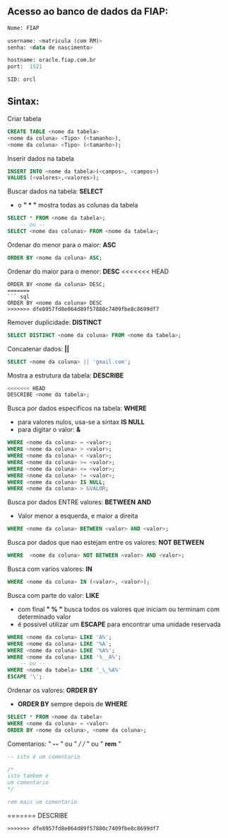 ## Acesso ao banco de dados da FIAP:

``` sql
Nome: FIAP

username: <matricula (com RM)>
senha: <data de nascimento>

hostname: oracle.fiap.com.br
port:  1521

SID: orcl
```

## Sintax:

Criar tabela
``` sql
CREATE TABLE <nome da tabela>
<nome da coluna> <Tipo> (<tamanho>),
<nome da coluna> <Tipo> (<tamanho>);
```

Inserir dados na tabela
``` sql
INSERT INTO <nome da tabela>(<campos>, <campos>)
VALUES (<valores>,<valores>);
```

Buscar dados na tabela: **SELECT**
* o **" * "** mostra todas as colunas da tabela
``` sql
SELECT * FROM <nome da tabela>;
    -- ou --
SELECT <nome das colunas> FROM <nome da tabela>;
```

Ordenar do menor para o maior: **ASC**
``` sql
ORDER BY <nome da coluna> ASC;
```

Ordenar do maior para o menor: **DESC**
<<<<<<< HEAD
```
ORDER BY <nome da coluna> DESC;
=======
``` sql
ORDER BY <nome da coluna> DESC
>>>>>>> dfe8957fd8e064d89f57880c7409fbe8c8699df7
```

Remover duplicidade: **DISTINCT**
``` sql
SELECT DISTINCT <nome da coluna> FROM <nome da tabela>;
```

Concatenar dados: **||**
``` sql
SELECT <nome da coluna> || 'gmail.com';
```

Mostra a estrutura da tabela: **DESCRIBE**
``` sql
<<<<<<< HEAD
DESCRIBE <nome da tabela>;
```

Busca por dados especificos na tabela: **WHERE**
* para valores nulos, usa-se a sintax **IS NULL**
* para digitar o valor: **&**
``` sql
WHERE <nome da coluna> = <valor>;
WHERE <nome da coluna> > <valor>;
WHERE <nome da coluna> < <valor>;
WHERE <nome da coluna> >= <valor>;
WHERE <nome da coluna> <= <valor>;
WHERE <nome da coluna> != <valor>;
WHERE <nome da coluna> IS NULL;
WHERE <nome da coluna> > &VALOR;
```

Busca por dados ENTRE valores: **BETWEEN** **AND**
* Valor menor a esquerda, e maior a direita
``` sql
WHERE <nome da coluna> BETWEEN <valor> AND <valor>;
```

Busca por dados que nao estejam entre os valores: **NOT BETWEEN**
``` sql
WHERE  <nome da coluna> NOT BETWEEN <valor> AND <valor>;
```

Busca com varios valores: **IN**
``` sql
WHERE <nome da coluna> IN (<valor>, <valor>);
```

Busca com parte do valor: **LIKE**
* com final **" % "** busca todos os valores que iniciam ou terminam com determinado valor
* é possivel utilizar um **ESCAPE** para encontrar uma unidade reservada
``` sql
WHERE <nome da coluna> LIKE 'A%';
WHERE <nome da coluna> LIKE '%A';
WHERE <nome da coluna> LIKE '%A%';
WHERE <nome da coluna> LIKE '%__A%';
    -- ou --
WHERE <nome da tabela> LIKE '_\_%A%'
ESCAPE '\';
```

Ordenar os valores: **ORDER BY**
* **ORDER BY** sempre depois de **WHERE**
``` sql
SELECT * FROM <nome da tabela>
WHERE <nome da coluna> = <valor>
ORDER BY <nome da coluna>, <nome da coluna>;
```

Comentarios: " **--** " ou " **/* */** " ou " **rem** "
``` sql
-- isto é um comentario

/*
isto tambem é 
um comentario
*/

rem mais um comentario
```
=======
DESCRIBE <nome da tabela>
```
>>>>>>> dfe8957fd8e064d89f57880c7409fbe8c8699df7

